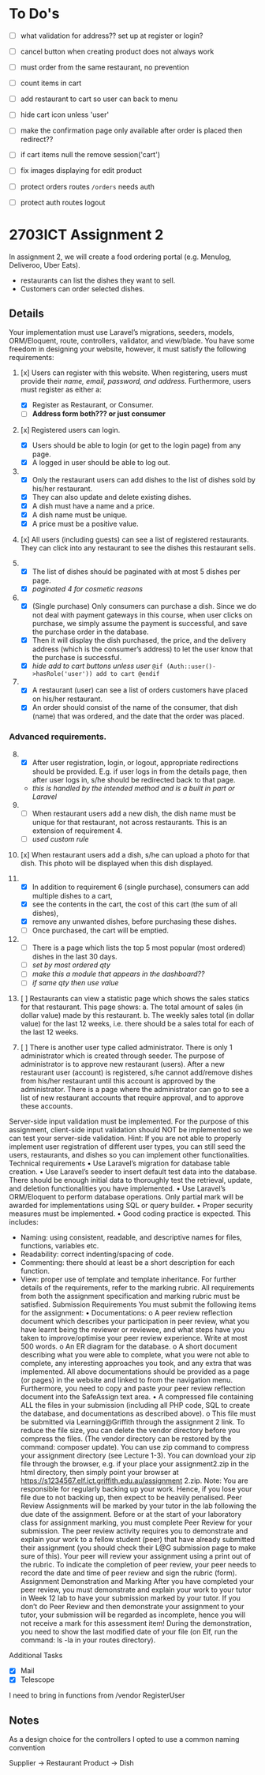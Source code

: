 # To Do's

-   [ ] what validation for address?? set up at register or login?
-   [ ] cancel button when creating product does not always work

-   [ ] must order from the same restaurant, no prevention
-   [ ] count items in cart
-   [ ] add restaurant to cart so user can back to menu
-   [ ] hide cart icon unless 'user'
-   [ ] make the confirmation page only available after order is placed then redirect??
-   [ ] if cart items null the remove session('cart')
-   [ ] fix images displaying for edit product
-   [ ] protect orders routes `/orders` needs auth
-   [ ] protect auth routes logout

# 2703ICT Assignment 2

In assignment 2, we will create a food ordering portal (e.g. Menulog, Deliveroo, Uber Eats).

-   restaurants can list the dishes they want to sell.
-   Customers can order selected dishes.

## Details

Your implementation must use Laravel’s migrations, seeders, models, ORM/Eloquent, route, controllers, validator, and view/blade. You have some freedom in designing your website, however, it must satisfy the following requirements:

1. [x] Users can register with this website. When registering, users must provide their _name, email, password, and address_. Furthermore, users must register as either a:

    - [x] Register as Restaurant, or Consumer.
    - [ ] **Address form both??? or just consumer**

2. [x] Registered users can login.

    - [x] Users should be able to login (or get to the login page) from any page.
    - [x] A logged in user should be able to log out.

3.  - [x] Only the restaurant users can add dishes to the list of dishes sold by his/her restaurant.
    - [x] They can also update and delete existing dishes.
    - [x] A dish must have a name and a price.
    - [x] A dish name must be unique.
    - [x] A price must be a positive value.

4. [x] All users (including guests) can see a list of registered restaurants. They can click into any restaurant to see the dishes this restaurant sells.

5.  - [x] The list of dishes should be paginated with at most 5 dishes per page.
    - [x] _paginated 4 for cosmetic reasons_

6.  - [x] (Single purchase) Only consumers can purchase a dish. Since we do not deal with payment gateways in this course, when user clicks on purchase, we simply assume the payment is successful, and save the purchase order in the database.
    - [x] Then it will display the dish purchased, the price, and the delivery address (which is the consumer’s address) to let the user know that the purchase is successful.
    - [x] _hide add to cart buttons unless user_ `@if (Auth::user()->hasRole('user')) add to cart @endif`

7.  - [x] A restaurant (user) can see a list of orders customers have placed on his/her restaurant.
    - [x] An order should consist of the name of the consumer, that dish (name) that was ordered, and the date that the order was placed.

### Advanced requirements.

8.  -   [x] After user registration, login, or logout, appropriate redirections should be provided. E.g. if user logs in from the details page, then after user logs in, s/he should be redirected back to that page.
    -   _this is handled by the intended method and is a built in part or Laravel_

9.  -   [ ] When restaurant users add a new dish, the dish name must be unique for that restaurant, not across restaurants. This is an extension of requirement 4.
    -   [ ] _used custom rule_

10. [x] When restaurant users add a dish, s/he can upload a photo for that dish. This photo will be displayed when this dish displayed.

11. -   [x] In addition to requirement 6 (single purchase), consumers can add multiple dishes to a cart,
    -   [x] see the contents in the cart, the cost of this cart (the sum of all dishes),
    -   [x] remove any unwanted dishes, before purchasing these dishes.
    -   [ ] Once purchased, the cart will be emptied.

12. -   [ ] There is a page which lists the top 5 most popular (most ordered) dishes in the last 30 days.
    -   [ ] _set by most ordered qty_
    -   [ ] _make this a module that appears in the dashboard??_
    -   [ ] _if same qty then use value_

13. [ ] Restaurants can view a statistic page which shows the sales statics for that restaurant. This page shows:
        a. The total amount of sales (in dollar value) made by this restaurant.
        b. The weekly sales total (in dollar value) for the last 12 weeks, i.e. there should be a sales total for each of the last 12 weeks.

7)  [ ] There is another user type called administrator. There is only 1 administrator which is created through seeder. The purpose of administrator is to approve new restaurant (users). After a new restaurant user (account) is registered, s/he cannot add/remove dishes from his/her restaurant until this account is approved by the administrator. There is a page where the administrator can go to see a list of new restaurant accounts that require approval, and to approve these accounts.

Server-side input validation must be implemented. For the purpose of this assignment, client-side input validation should NOT be implemented so we can test your server-side validation.
Hint: If you are not able to properly implement user registration of different user types, you can still seed the users, restaurants, and dishes so you can implement other functionalities.
Technical requirements
• Use Laravel’s migration for database table creation.
• Use Laravel’s seeder to insert default test data into the database. There should be enough initial data to thoroughly test the retrieval, update, and deletion functionalities you have implemented.
• Use Laravel’s ORM/Eloquent to perform database operations. Only partial mark will be awarded for implementations using SQL or query builder.
• Proper security measures must be implemented.
• Good coding practice is expected. This includes:

-   Naming: using consistent, readable, and descriptive names for files, functions, variables etc.
-   Readability: correct indenting/spacing of code.
-   Commenting: there should at least be a short description for each function.
-   View: proper use of template and template inheritance.
    For further details of the requirements, refer to the marking rubric. All requirements from both the assignment specification and marking rubric must be satisfied.
    Submission Requirements
    You must submit the following items for the assignment:
    • Documentations:
    o A peer review reflection document which describes your participation in peer review, what you have learnt being the reviewer or reviewee, and what steps have you taken to improve/optimise your peer review experience. Write at most 500 words.
    o An ER diagram for the database.
    o A short document describing what you were able to complete, what you were not able to complete, any interesting approaches you took, and any extra that was implemented.
    All above documentations should be provided as a page (or pages) in the website and linked to from the navigation menu. Furthermore, you need to copy and paste your peer review reflection document into the SafeAssign text area.
    • A compressed file containing ALL the files in your submission (including all PHP code, SQL to create the database, and documentations as described above).
    o This file must be submitted via Learning@Griffith through the assignment 2 link.
    To reduce the file size, you can delete the vendor directory before you compress the files. (The vendor directory can be restored by the command: composer update). You can use zip command to compress your assignment directory (see Lecture 1-3). You can download your
    zip file through the browser, e.g. if your place your assignment2.zip in the html directory, then simply point your browser at https://s1234567.elf.ict.griffith.edu.au/assignment 2.zip.
    Note: You are responsible for regularly backing up your work. Hence, if you lose your file due to not backing up, then expect to be heavily penalised.
    Peer Review
    Assignments will be marked by your tutor in the lab following the due date of the assignment. Before or at the start of your laboratory class for assignment marking, you must complete Peer Review for your submission.
    The peer review activity requires you to demonstrate and explain your work to a fellow student (peer) that have already submitted their assignment (you should check their L@G submission page to make sure of this). Your peer will review your assignment using a print out of the rubric. To indicate the completion of peer review, your peer needs to record the date and time of peer review and sign the rubric (form).
    Assignment Demonstration and Marking
    After you have completed your peer review, you must demonstrate and explain your work to your tutor in Week 12 lab to have your submission marked by your tutor.
    If you don’t do Peer Review and then demonstrate your assignment to your tutor, your submission will be regarded as incomplete, hence you will not receive a mark for this assessment item!
    During the demonstration, you need to show the last modified date of your file (on Elf, run the command: ls -la in your routes directory).

Additional Tasks

-   [x] Mail
-   [x] Telescope

I need to bring in functions from /vendor RegisterUser

## Notes

As a design choice for the controllers I opted to use a common naming convention

Supplier -> Restaurant
Product -> Dish
